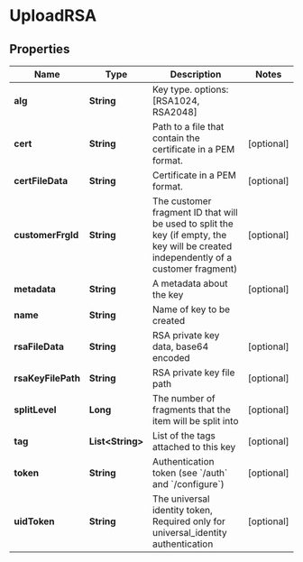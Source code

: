 

# UploadRSA

## Properties

Name | Type | Description | Notes
------------ | ------------- | ------------- | -------------
**alg** | **String** | Key type. options: [RSA1024, RSA2048] | 
**cert** | **String** | Path to a file that contain the certificate in a PEM format. |  [optional]
**certFileData** | **String** | Certificate in a PEM format. |  [optional]
**customerFrgId** | **String** | The customer fragment ID that will be used to split the key (if empty, the key will be created independently of a customer fragment) |  [optional]
**metadata** | **String** | A metadata about the key |  [optional]
**name** | **String** | Name of key to be created | 
**rsaFileData** | **String** | RSA private key data, base64 encoded |  [optional]
**rsaKeyFilePath** | **String** | RSA private key file path |  [optional]
**splitLevel** | **Long** | The number of fragments that the item will be split into |  [optional]
**tag** | **List&lt;String&gt;** | List of the tags attached to this key |  [optional]
**token** | **String** | Authentication token (see &#x60;/auth&#x60; and &#x60;/configure&#x60;) |  [optional]
**uidToken** | **String** | The universal identity token, Required only for universal_identity authentication |  [optional]



